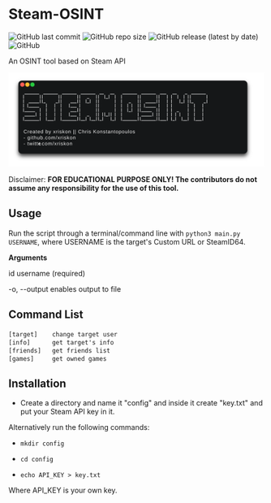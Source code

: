 # Steam-OSINT

![GitHub last commit](https://img.shields.io/github/last-commit/xriskon/Steam-OSINT) ![GitHub repo size](https://img.shields.io/github/repo-size/xriskon/Steam-OSINT) ![GitHub release (latest by date)](https://img.shields.io/github/v/release/xriskon/Steam-OSINT?color=orange) ![GitHub](https://img.shields.io/github/license/xriskon/Steam-OSINT)

An OSINT tool based on Steam API

![](.images\banner.svg)

Disclaimer: **FOR EDUCATIONAL PURPOSE ONLY! The contributors do not assume any responsibility for the use of this tool.**

## Usage

Run the script through a terminal/command line with `python3 main.py USERNAME`, where USERNAME is the target's Custom URL or SteamID64.

**Arguments**

id            			username (required)

-o, --output		enables output to file

## Command List

```
[target]	change target user
[info]		get target's info
[friends]	get friends list
[games]		get owned games
```

## Installation

- Create a directory and name it "config" and inside it create "key.txt" and put your Steam API key in it.

Alternatively run the following commands:

- `mkdir config`

- `cd config`

- `echo API_KEY > key.txt`

Where API_KEY is your own key.
